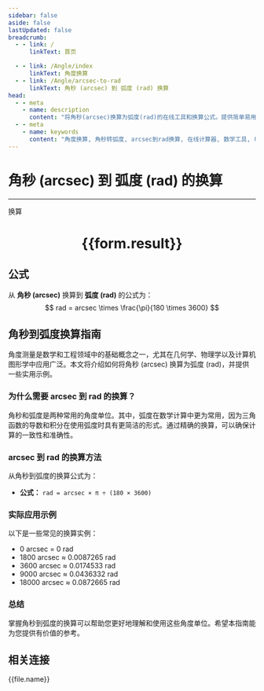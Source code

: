 ```yaml
---
sidebar: false
aside: false
lastUpdated: false
breadcrumb:
  - - link: /
      linkText: 首页

  - - link: /Angle/index
      linkText: 角度换算
  - - link: /Angle/arcsec-to-rad
      linkText: 角秒 (arcsec) 到 弧度 (rad) 换算
head:
  - - meta
    - name: description
      content: "将角秒(arcsec)换算为弧度(rad)的在线工具和换算公式。提供简单易用的角度单位换算计算器。"
  - - meta
    - name: keywords
      content: "角度换算, 角秒转弧度, arcsec到rad换算, 在线计算器, 数学工具, 单位换算"
---
```

# 角秒 (arcsec) 到 弧度 (rad) 的换算
---
<script setup>
import { onMounted, reactive, inject, ref } from 'vue'
import { NButton, NForm, NFormItem, NInput, NInputNumber, NSelect, NCard, useMessage,NGrid ,NGi } from 'naive-ui'
import { defineClientComponent } from 'vitepress'
import { Angle } from '../../files';
const convert = inject('convert')

const form = reactive({
  number: null,
  result: '',
})

const convertHandler = () => {
  if (form.number !== null && !isNaN(form.number)) {
    const convertedValue = parseFloat(form.number) * Math.PI / (180 * 3600)
    form.result = `${form.number}arcsec = ${convertedValue.toFixed(4)}rad`
  } else {
    form.result = '请输入有效的数值。'
  }
}
</script>

<n-form size="large" :model="form">
  <n-form-item label="角秒 (arcsec)">
    <n-input-number v-model:value="form.number" placeholder="输入角秒" style="width: 100%" />
  </n-form-item>
  <n-form-item>
    <n-button type="primary" @click="convertHandler" block>换算</n-button>
  </n-form-item>
</n-form>

<n-card  embedded :bordered="false" hoverable>
  <div  style="text-align:center">
    <h1>{{form.result}}</h1>
  </div>
</n-card>

## 公式

从 **角秒 (arcsec)** 换算到 **弧度 (rad)** 的公式为：
$$ rad = arcsec \times \frac{\pi}{180 \times 3600} $$

## 角秒到弧度换算指南

角度测量是数学和工程领域中的基础概念之一，尤其在几何学、物理学以及计算机图形学中应用广泛。本文将介绍如何将角秒 (arcsec) 换算为弧度 (rad)，并提供一些实用示例。

### 为什么需要 arcsec 到 rad 的换算？

角秒和弧度是两种常用的角度单位。其中，弧度在数学计算中更为常用，因为三角函数的导数和积分在使用弧度时具有更简洁的形式。通过精确的换算，可以确保计算的一致性和准确性。

### arcsec 到 rad 的换算方法

从角秒到弧度的换算公式为：

- **公式：** `rad = arcsec × π ÷ (180 × 3600)`

### 实际应用示例

以下是一些常见的换算实例：

- 0 arcsec = 0 rad
- 1800 arcsec ≈ 0.0087265 rad
- 3600 arcsec ≈ 0.0174533 rad
- 9000 arcsec ≈ 0.0436332 rad
- 18000 arcsec ≈ 0.0872665 rad

### 总结

掌握角秒到弧度的换算可以帮助您更好地理解和使用这些角度单位。希望本指南能为您提供有价值的参考。

## 相关连接
<n-grid x-gap="12" :cols="3">
  <n-gi v-for="(file, index) in Angle" :key="index">
    <n-button
      text
      tag="a"
      :href="file.path"
      type="primary"
    >
      {{file.name}}
    </n-button>
  </n-gi>
</n-grid>